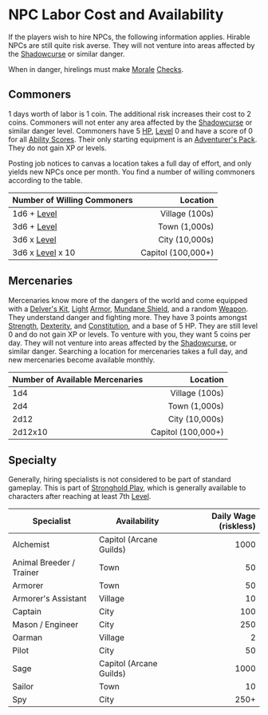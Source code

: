 # NPC Labor Cost and Availability

If the players wish to hire NPCs, the following information applies. Hirable NPCs are still quite risk averse. They will not venture into areas affected by the [Shadowcurse](../../Hazards/Shadowcurse.md) or similar danger.

When in danger, hirelings must make [Morale](Morale%20System.md) [Checks](../../Game%20Procedures/Check.md).

## Commoners

1 days worth of labor is 1 coin. The additional risk increases their cost to 2 coins. Commoners will not enter any area affected by the [Shadowcurse](../../Hazards/Shadowcurse.md) or similar danger level. Commoners have 5 [HP](../../Player%20Characters/Derived%20Statistics/Health%20Points.md), [Level](../../Player%20Characters/Derived%20Statistics/Level.md) 0 and have a score of 0 for all [Ability Scores](../../Player%20Characters/Chosen%20Statistics/Ability%20Scores.md). Their only starting equipment is an [Adventurer's Pack](../../Items/Gear/100%20Coins/Adventurer's%20Pack.md). They do not gain XP or levels.

Posting job notices to canvas a location takes a full day of effort, and only yields new NPCs once per month. You find a number of willing commoners according to the table.

| Number of Willing Commoners                                              |           Location |
| ------------------------------------------------------------------------ | -----------------: |
| 1d6 + [Level](../../Player%20Characters/Derived%20Statistics/Level.md)      |     Village (100s) |
| 3d6 + [Level](../../Player%20Characters/Derived%20Statistics/Level.md)      |      Town (1,000s) |
| 3d6 x [Level](../../Player%20Characters/Derived%20Statistics/Level.md)      |     City (10,000s) |
| 3d6 x [Level](../../Player%20Characters/Derived%20Statistics/Level.md) x 10 | Capitol (100,000+) |

## Mercenaries

Mercenaries know more of the dangers of the world and come equipped with a [Delver's Kit](../../Items/Gear/Delver's%20Kit.md), [Light](../../Magic/Spells/Spells%20by%20Level/Level%201/Light.md) [Armor](../../Items/Armor/Armor.md), [Mundane Shield](../../Items/Armor/Mundane%20Armor/Mundane%20Shield.md), and a random [Weapon](../../Items/Weapons/Weapons.md). They understand danger and fighting more. They have 3 points amongst [Strength](../../Player%20Characters/Chosen%20Statistics/Strength.md), [Dexterity](../../Player%20Characters/Chosen%20Statistics/Dexterity.md), and [Constitution](../../Player%20Characters/Chosen%20Statistics/Constitution.md), and a base of 5 HP. They are still level 0 and do not gain XP or levels. To venture with you, they want 5 coins per day. They will not venture into areas affected by the [Shadowcurse](../../Hazards/Shadowcurse.md), or similar danger. Searching a location for mercenaries takes a full day, and new mercenaries become available monthly.

| Number of Available Mercenaries |           Location |
| ------------------------------- | -----------------: |
| 1d4                             |     Village (100s) |
| 2d4                             |      Town (1,000s) |
| 2d12                            |     City (10,000s) |
| 2d12x10                         | Capitol (100,000+) |

## Specialty

Generally, hiring specialists is not considered to be part of standard gameplay. This is part of [Stronghold Play](Stronghold%20Rules/Stronghold%20Play.md), which is generally available to characters after reaching at least 7th [Level](../../Player%20Characters/Derived%20Statistics/Level.md).

| Specialist               | Availability            | Daily Wage (riskless) |
| ------------------------ | ----------------------- | --------------------: |
| Alchemist                | Capitol (Arcane Guilds) |                  1000 |
| Animal Breeder / Trainer | Town                    |                    50 |
| Armorer                  | Town                    |                    50 |
| Armorer's Assistant      | Village                 |                    10 |
| Captain                  | City                    |                   100 |
| Mason / Engineer         | City                    |                   250 |
| Oarman                   | Village                 |                     2 |
| Pilot                    | City                    |                    50 |
| Sage                     | Capitol (Arcane Guilds) |                  1000 |
| Sailor                   | Town                    |                    10 |
| Spy                      | City                    |                  250+ |
